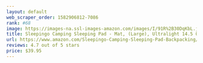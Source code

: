 ```yaml
---
layout: default 
﻿web_scraper_order: 1582906812-7086
rank: #68
image: https://images-na.ssl-images-amazon.com/images/I/91R%2B30DqKbL.jpg
title: Sleepingo Camping Sleeping Pad - Mat, (Large), Ultralight 14.5 OZ, Best Sleeping Pads for…
url: https://www.amazon.com/Sleepingo-Camping-Sleeping-Pad-Backpacking/dp/B07FP4Z3RZ/ref=zg_mw_sporting-goods_68?_encoding=UTF8&psc=1&refRID=5CP7JJH669Q653S4FQ41
reviews: 4.7 out of 5 stars
price: $39.95 
---
```

